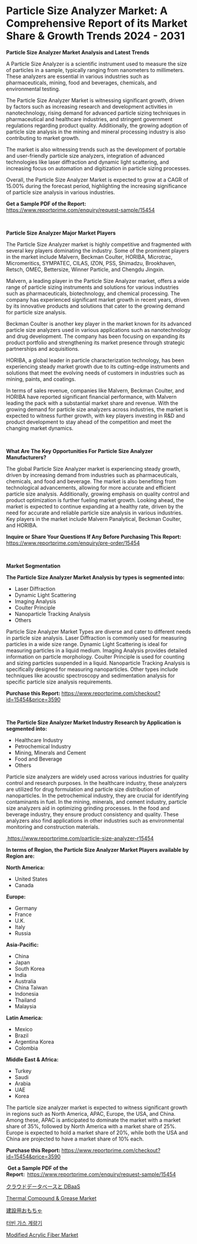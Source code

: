 <p><h1>Particle Size Analyzer Market: A Comprehensive Report of its Market Share & Growth Trends 2024 - 2031</h1></p><p><strong>Particle Size Analyzer Market Analysis and Latest Trends</strong></p>
<p><p>A Particle Size Analyzer is a scientific instrument used to measure the size of particles in a sample, typically ranging from nanometers to millimeters. These analyzers are essential in various industries such as pharmaceuticals, mining, food and beverages, chemicals, and environmental testing.</p><p>The Particle Size Analyzer Market is witnessing significant growth, driven by factors such as increasing research and development activities in nanotechnology, rising demand for advanced particle sizing techniques in pharmaceutical and healthcare industries, and stringent government regulations regarding product quality. Additionally, the growing adoption of particle size analysis in the mining and mineral processing industry is also contributing to market growth.</p><p>The market is also witnessing trends such as the development of portable and user-friendly particle size analyzers, integration of advanced technologies like laser diffraction and dynamic light scattering, and increasing focus on automation and digitization in particle sizing processes.</p><p>Overall, the Particle Size Analyzer Market is expected to grow at a CAGR of 15.00% during the forecast period, highlighting the increasing significance of particle size analysis in various industries.</p></p>
<p><strong>Get a Sample PDF of the Report:&nbsp;</strong> <a href="https://www.reportprime.com/enquiry/request-sample/15454">https://www.reportprime.com/enquiry/request-sample/15454</a></p>
<p>&nbsp;</p>
<p><strong>Particle Size Analyzer Major Market Players</strong></p>
<p><p>The Particle Size Analyzer market is highly competitive and fragmented with several key players dominating the industry. Some of the prominent players in the market include Malvern, Beckman Coulter, HORIBA, Microtrac, Micromeritics, SYMPATEC, CILAS, IZON, PSS, Shimadzu, Brookhaven, Retsch, OMEC, Bettersize, Winner Particle, and Chengdu Jingxin. </p><p>Malvern, a leading player in the Particle Size Analyzer market, offers a wide range of particle sizing instruments and solutions for various industries such as pharmaceuticals, biotechnology, and chemical processing. The company has experienced significant market growth in recent years, driven by its innovative products and solutions that cater to the growing demand for particle size analysis.</p><p>Beckman Coulter is another key player in the market known for its advanced particle size analyzers used in various applications such as nanotechnology and drug development. The company has been focusing on expanding its product portfolio and strengthening its market presence through strategic partnerships and acquisitions.</p><p>HORIBA, a global leader in particle characterization technology, has been experiencing steady market growth due to its cutting-edge instruments and solutions that meet the evolving needs of customers in industries such as mining, paints, and coatings.</p><p>In terms of sales revenue, companies like Malvern, Beckman Coulter, and HORIBA have reported significant financial performance, with Malvern leading the pack with a substantial market share and revenue. With the growing demand for particle size analyzers across industries, the market is expected to witness further growth, with key players investing in R&D and product development to stay ahead of the competition and meet the changing market dynamics.</p></p>
<p>&nbsp;</p>
<p><strong>What Are The Key Opportunities For Particle Size Analyzer Manufacturers?</strong></p>
<p><p>The global Particle Size Analyzer market is experiencing steady growth, driven by increasing demand from industries such as pharmaceuticals, chemicals, and food and beverage. The market is also benefiting from technological advancements, allowing for more accurate and efficient particle size analysis. Additionally, growing emphasis on quality control and product optimization is further fueling market growth. Looking ahead, the market is expected to continue expanding at a healthy rate, driven by the need for accurate and reliable particle size analysis in various industries. Key players in the market include Malvern Panalytical, Beckman Coulter, and HORIBA.</p></p>
<p><strong>Inquire or Share Your Questions If Any Before Purchasing This Report:</strong> <a href="https://www.reportprime.com/enquiry/pre-order/15454">https://www.reportprime.com/enquiry/pre-order/15454</a></p>
<p>&nbsp;</p>
<p><strong>Market Segmentation</strong></p>
<p><strong>The Particle Size Analyzer Market Analysis by types is segmented into:</strong></p>
<p><ul><li>Laser Diffraction</li><li>Dynamic Light Scattering</li><li>Imaging Analysis</li><li>Coulter Principle</li><li>Nanoparticle Tracking Analysis</li><li>Others</li></ul></p>
<p><p>Particle Size Analyzer Market Types are diverse and cater to different needs in particle size analysis. Laser Diffraction is commonly used for measuring particles in a wide size range. Dynamic Light Scattering is ideal for measuring particles in a liquid medium. Imaging Analysis provides detailed information on particle morphology. Coulter Principle is used for counting and sizing particles suspended in a liquid. Nanoparticle Tracking Analysis is specifically designed for measuring nanoparticles. Other types include techniques like acoustic spectroscopy and sedimentation analysis for specific particle size analysis requirements.</p></p>
<p><strong>Purchase this Report:&nbsp;</strong><a href="https://www.reportprime.com/checkout?id=15454&price=3590">https://www.reportprime.com/checkout?id=15454&price=3590</a></p>
<p>&nbsp;</p>
<p><strong>The Particle Size Analyzer Market Industry Research by Application is segmented into:</strong></p>
<p><ul><li>Healthcare Industry</li><li>Petrochemical Industry</li><li>Mining, Minerals and Cement</li><li>Food and Beverage</li><li>Others</li></ul></p>
<p><p>Particle size analyzers are widely used across various industries for quality control and research purposes. In the healthcare industry, these analyzers are utilized for drug formulation and particle size distribution of nanoparticles. In the petrochemical industry, they are crucial for identifying contaminants in fuel. In the mining, minerals, and cement industry, particle size analyzers aid in optimizing grinding processes. In the food and beverage industry, they ensure product consistency and quality. These analyzers also find applications in other industries such as environmental monitoring and construction materials.</p></p>
<p><a href="https://www.reportprime.com/particle-size-analyzer-r15454">&nbsp;https://www.reportprime.com/particle-size-analyzer-r15454</a></p>
<p><strong>In terms of Region, the Particle Size Analyzer Market Players available by Region are:</strong></p>
<p>
    <p> <strong> North America: </strong>
        <ul>
            <li>United States</li>
            <li>Canada</li>
        </ul>
        </p> 
    <p> <strong> Europe: </strong>
        <ul>
            <li>Germany</li>
            <li>France</li>
            <li>U.K.</li>
            <li>Italy</li>
            <li>Russia</li>
        </ul>
        </p> 
    <p> <strong> Asia-Pacific: </strong>
        <ul>
            <li>China</li>
            <li>Japan</li>
            <li>South Korea</li>
            <li>India</li>
            <li>Australia</li>
            <li>China Taiwan</li>
            <li>Indonesia</li>
            <li>Thailand</li>
            <li>Malaysia</li>
        </ul>
        </p> 
    <p> <strong> Latin America: </strong>
        <ul>
            <li>Mexico</li>
            <li>Brazil</li>
            <li>Argentina Korea</li>
            <li>Colombia</li>
        </ul>
        </p> 
    <p> <strong> Middle East & Africa: </strong>
        <ul>
            <li>Turkey</li>
            <li>Saudi</li>
            <li>Arabia</li>
            <li>UAE</li>
            <li>Korea</li>
        </ul>
    </p>
    </p>
<p><p>The particle size analyzer market is expected to witness significant growth in regions such as North America, APAC, Europe, the USA, and China. Among these, APAC is anticipated to dominate the market with a market share of 35%, followed by North America with a market share of 25%. Europe is expected to hold a market share of 20%, while both the USA and China are projected to have a market share of 10% each.</p></p>
<p><strong>Purchase this Report: </strong><a href="https://www.reportprime.com/checkout?id=15454&price=3590">https://www.reportprime.com/checkout?id=15454&price=3590</a></p>
<p>&nbsp;<strong>Get a Sample PDF of the Report:&nbsp;&nbsp;</strong><a href="https://www.reportprime.com/enquiry/request-sample/15454">https://www.reportprime.com/enquiry/request-sample/15454</a></p>
<p><strong></strong></p>
<p><p><a href="https://medium.com/@jarredmertz53/%E3%82%AF%E3%83%A9%E3%82%A6%E3%83%89%E3%83%87%E3%83%BC%E3%82%BF%E3%83%99%E3%83%BC%E3%82%B9%E3%81%8A%E3%82%88%E3%81%B3dbaas%E5%B8%82%E5%A0%B4%E5%B1%95%E6%9C%9B-%E6%A5%AD%E7%95%8C%E6%A6%82%E8%A6%81%E3%81%A8%E4%BA%88%E6%B8%AC-2024%E5%B9%B4%E3%81%8B%E3%82%892031%E5%B9%B4-f978c3943b10">クラウドデータベースと DBaaS</a></p><p><a href="https://www.linkedin.com/pulse/thermal-compound-amp-grease-market-size-share-global-analysis-6fdwe?trackingId=vpRnDUO2uw3mvjrCGH6XZA%3D%3D">Thermal Compound & Grease Market</a></p><p><a href="https://medium.com/@thomasbaker655/%E5%BB%BA%E8%A8%AD%E7%8E%A9%E5%85%B7%E5%B8%82%E5%A0%B4%E8%A6%8F%E6%A8%A1-%E5%B8%82%E5%A0%B4%E5%B1%95%E6%9C%9B%E5%92%8C%E5%B8%82%E5%A0%B4%E9%A0%90%E6%B8%AC-2024%E5%B9%B4%E8%87%B32031%E5%B9%B4-2b44bcf9c986">建設用おもちゃ</a></p><p><a href="https://medium.com/@seanturner6262/%ED%84%B0%EB%B9%88-%EA%B0%80%EC%8A%A4-%EB%AF%B8%ED%84%B0-%EC%8B%9C%EC%9E%A5-%EC%9C%A0%ED%98%95-%EC%9D%91%EC%9A%A9-%EB%B0%8F-%EC%A7%80%EB%A6%AC%EC%97%90-%EB%8C%80%ED%95%9C-%ED%8F%AC%EA%B4%84%EC%A0%81%EC%9D%B8-%ED%8F%89%EA%B0%80-2bf5f958d33d">터빈 가스 계량기</a></p><p><a href="https://www.linkedin.com/pulse/modified-acrylic-fiber-market-size-growing-forecasted-period-fkwge?trackingId=6CjI9zaN1MHKTIYzT43b7A%3D%3D">Modified Acrylic Fiber Market</a></p></p>